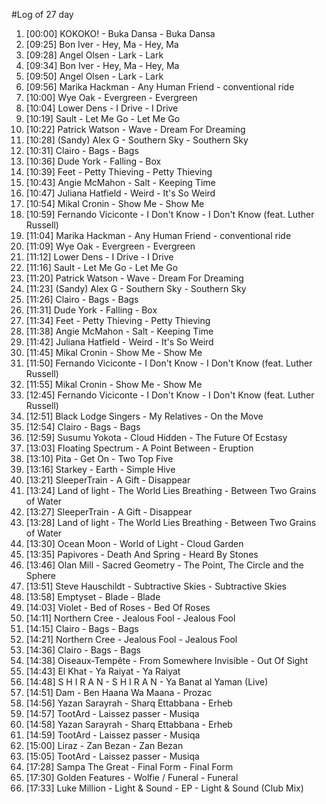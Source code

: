 #Log of 27 day

1. [00:00] KOKOKO! - Buka Dansa - Buka Dansa
1. [09:25] Bon Iver - Hey, Ma - Hey, Ma
1. [09:28] Angel Olsen - Lark - Lark
1. [09:34] Bon Iver - Hey, Ma - Hey, Ma
1. [09:50] Angel Olsen - Lark - Lark
1. [09:56] Marika Hackman - Any Human Friend - conventional ride
1. [10:00] Wye Oak - Evergreen - Evergreen
1. [10:04] Lower Dens - I Drive - I Drive
1. [10:19] Sault - Let Me Go - Let Me Go
1. [10:22] Patrick Watson - Wave - Dream For Dreaming
1. [10:28] (Sandy) Alex G - Southern Sky - Southern Sky
1. [10:31] Clairo - Bags - Bags
1. [10:36] Dude York - Falling - Box
1. [10:39] Feet - Petty Thieving - Petty Thieving
1. [10:43] Angie McMahon - Salt - Keeping Time
1. [10:47] Juliana Hatfield - Weird - It's So Weird
1. [10:54] Mikal Cronin - Show Me - Show Me
1. [10:59] Fernando Viciconte - I Don't Know - I Don't Know (feat. Luther Russell)
1. [11:04] Marika Hackman - Any Human Friend - conventional ride
1. [11:09] Wye Oak - Evergreen - Evergreen
1. [11:12] Lower Dens - I Drive - I Drive
1. [11:16] Sault - Let Me Go - Let Me Go
1. [11:20] Patrick Watson - Wave - Dream For Dreaming
1. [11:23] (Sandy) Alex G - Southern Sky - Southern Sky
1. [11:26] Clairo - Bags - Bags
1. [11:31] Dude York - Falling - Box
1. [11:34] Feet - Petty Thieving - Petty Thieving
1. [11:38] Angie McMahon - Salt - Keeping Time
1. [11:42] Juliana Hatfield - Weird - It's So Weird
1. [11:45] Mikal Cronin - Show Me - Show Me
1. [11:50] Fernando Viciconte - I Don't Know - I Don't Know (feat. Luther Russell)
1. [11:55] Mikal Cronin - Show Me - Show Me
1. [12:45] Fernando Viciconte - I Don't Know - I Don't Know (feat. Luther Russell)
1. [12:51] Black Lodge Singers - My Relatives - On the Move
1. [12:54] Clairo - Bags - Bags
1. [12:59] Susumu Yokota - Cloud Hidden - The Future Of Ecstasy
1. [13:03] Floating Spectrum - A Point Between - Eruption
1. [13:10] Pita - Get On - Two Top Five
1. [13:16] Starkey - Earth - Simple Hive
1. [13:21] SleeperTrain - A Gift - Disappear
1. [13:24] Land of light - The World Lies Breathing - Between Two Grains of Water
1. [13:27] SleeperTrain - A Gift - Disappear
1. [13:28] Land of light - The World Lies Breathing - Between Two Grains of Water
1. [13:30] Ocean Moon - World of Light - Cloud Garden
1. [13:35] Papivores - Death And Spring - Heard By Stones
1. [13:46] Olan Mill - Sacred Geometry - The Point, The Circle and the Sphere
1. [13:51] Steve Hauschildt - Subtractive Skies - Subtractive Skies
1. [13:58] Emptyset - Blade - Blade
1. [14:03] Violet - Bed of Roses - Bed Of Roses
1. [14:11] Northern Cree - Jealous Fool - Jealous Fool
1. [14:15] Clairo - Bags - Bags
1. [14:21] Northern Cree - Jealous Fool - Jealous Fool
1. [14:36] Clairo - Bags - Bags
1. [14:38] Oiseaux-Tempête - From Somewhere Invisible - Out Of Sight
1. [14:43] El Khat - Ya Raiyat - Ya Raiyat
1. [14:48] S H I R A N - S H I R A N - Ya Banat al Yaman (Live)
1. [14:51] Dam - Ben Haana Wa Maana - Prozac
1. [14:56] Yazan Sarayrah - Sharq Ettabbana - Erheb
1. [14:57] TootArd - Laissez passer - Musiqa
1. [14:58] Yazan Sarayrah - Sharq Ettabbana - Erheb
1. [14:59] TootArd - Laissez passer - Musiqa
1. [15:00] Liraz - Zan Bezan - Zan Bezan
1. [15:05] TootArd - Laissez passer - Musiqa
1. [17:28] Sampa The Great - Final Form - Final Form
1. [17:30] Golden Features - Wolfie / Funeral - Funeral
1. [17:33] Luke Million - Light & Sound - EP - Light & Sound (Club Mix)
